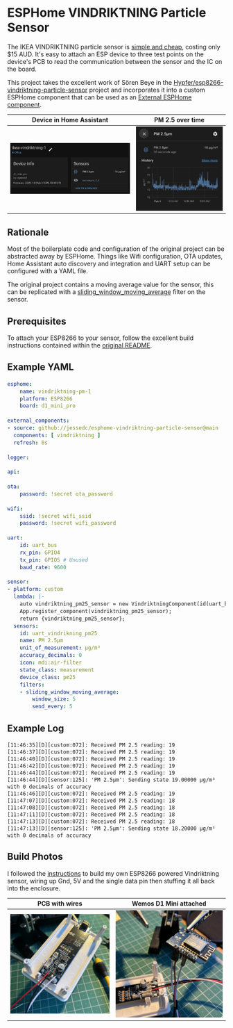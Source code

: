 # ESPHome VINDRIKTNING Particle Sensor

The IKEA VINDRIKTNING particle sensor is [simple and cheap](https://www.ikea.com/au/en/p/vindriktning-air-quality-sensor-50498243/), costing only $15 AUD. It's easy to attach an ESP device to three test points on the device's PCB to read the communication between the sensor and the IC on the board. 

This project takes the excellent work of Sören Beye in the [Hypfer/esp8266-vindriktning-particle-sensor](https://github.com/Hypfer/esp8266-vindriktning-particle-sensor) project and incorporates it into a custom ESPHome component that can be used as an [External ESPHome component](https://esphome.io/components/external_components.html).


| Device in Home Assistant | PM 2.5 over time |
| --- | --- |
| ![Home Assistant Device](./img/home_assistant1.png) | ![Home Assistant - PM 2.5 values](./img/home_assistant2.png) |

## Rationale

Most of the boilerplate code and configuration of the original project can be abstracted away by ESPHome. Things like Wifi configuration, OTA updates, Home Assistant auto discovery and integration and UART setup can be configured with a YAML file. 

The original project contains a moving average value for the sensor, this can be replicated with a [sliding_window_moving_average](https://esphome.io/components/sensor/index.html#sliding-window-moving-average) filter on the sensor.

## Prerequisites

To attach your ESP8266 to your sensor, follow the excellent build instructions contained within the [original README](https://github.com/Hypfer/esp8266-vindriktning-particle-sensor#readme).

## Example YAML

```yaml
esphome:
    name: vindriktning-pm-1
    platform: ESP8266
    board: d1_mini_pro

external_components:
- source: github://jessedc/esphome-vindriktning-particle-sensor@main
  components: [ vindriktning ]
  refresh: 0s

logger:

api:

ota:
    password: !secret ota_password

wifi:
    ssid: !secret wifi_ssid
    password: !secret wifi_password

uart:
    id: uart_bus
    rx_pin: GPIO4
    tx_pin: GPIO5 # Unused
    baud_rate: 9600

sensor:
- platform: custom
  lambda: |-
    auto vindriktning_pm25_sensor = new VindriktningComponent(id(uart_bus));
    App.register_component(vindriktning_pm25_sensor);
    return {vindriktning_pm25_sensor};
  sensors:
    id: uart_vindrikning_pm25
    name: PM 2.5μm
    unit_of_measurement: μg/m³
    accuracy_decimals: 0
    icon: mdi:air-filter
    state_class: measurement
    device_class: pm25
    filters:
    - sliding_window_moving_average:
        window_size: 5
        send_every: 5
```

## Example Log

```
[11:46:35][D][custom:072]: Received PM 2.5 reading: 19
[11:46:37][D][custom:072]: Received PM 2.5 reading: 19
[11:46:40][D][custom:072]: Received PM 2.5 reading: 19
[11:46:42][D][custom:072]: Received PM 2.5 reading: 19
[11:46:44][D][custom:072]: Received PM 2.5 reading: 19
[11:46:44][D][sensor:125]: 'PM 2.5μm': Sending state 19.00000 μg/m³ with 0 decimals of accuracy
[11:46:46][D][custom:072]: Received PM 2.5 reading: 19
[11:47:07][D][custom:072]: Received PM 2.5 reading: 18
[11:47:08][D][custom:072]: Received PM 2.5 reading: 18
[11:47:11][D][custom:072]: Received PM 2.5 reading: 18
[11:47:13][D][custom:072]: Received PM 2.5 reading: 18
[11:47:13][D][sensor:125]: 'PM 2.5μm': Sending state 18.20000 μg/m³ with 0 decimals of accuracy
```

## Build Photos

I followed the [instructions](https://github.com/Hypfer/esp8266-vindriktning-particle-sensor#readme) to build my own ESP8266 powered Vindriktning sensor, wiring up Gnd, 5V and the single data pin then stuffing it all back into the enclosure.


| PCB with wires | Wemos D1 Mini attached |
| --- | --- |
| ![Build PCB closeup](./img/build1.jpg) | ![Build PCB and ESP8266 D1 Mini](./img/build2.jpg) |



